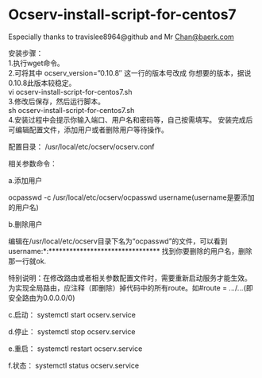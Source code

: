 # Ocserv-install-script-for-centos7
Especially thanks to travislee8964@github and Mr Chan@baerk.com

安装步骤：<br>
1.执行wget命令。<br>
2.可将其中 ocserv_version=”0.10.8″ 这一行的版本号改成 你想要的版本，据说0.10.8此版本较稳定。<br>
vi ocserv-install-script-for-centos7.sh<br>
3.修改后保存，然后运行脚本。<br>
sh ocserv-install-script-for-centos7.sh<br>
4.安装过程中会提示你输入端口、用户名和密码等，自己按需填写。 安装完成后可编辑配置文件，添加用户或者删除用户等待操作。

配置目录：
/usr/local/etc/ocserv/ocserv.conf

相关参数命令：

a.添加用户

ocpasswd -c /usr/local/etc/ocserv/ocpasswd username(username是要添加的用户名)

b.删除用户

编辑在/usr/local/etc/ocserv目录下名为“ocpasswd”的文件，可以看到
username:*:********************************
找到你要删除的用户名，删除那一行就ok.

特别说明：在修改路由或者相关参数配置文件时，需要重新启动服务才能生效。
为实现全局路由，应注释（即删除）掉代码中的所有route。如#route = *.*.*.*/*.*.*.*(即安全路由为0.0.0.0/0)

c.启动：
systemctl start ocserv.service

d.停止：
systemctl stop ocserv.service

e.重启：
systemctl restart ocserv.service

f.状态：
systemctl status ocserv.service

